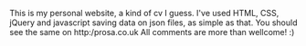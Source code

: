 This is my personal website, a kind of cv I guess. I've used HTML, CSS, jQuery and javascript saving data on json files, as simple as that. You should see the same on http:/prosa.co.uk
All comments are more than wellcome! :)    
